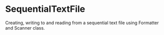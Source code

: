 # SequentialTextFile
 Creating, writing to and reading from a sequential text file using Formatter and Scanner class.
